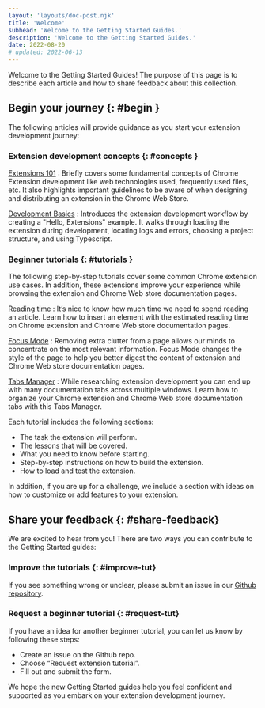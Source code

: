 ```yaml
---
layout: 'layouts/doc-post.njk'
title: 'Welcome'
subhead: 'Welcome to the Getting Started Guides.'
description: 'Welcome to the Getting Started Guides.'
date: 2022-08-20
# updated: 2022-06-13
---
```



Welcome to the Getting Started Guides! The purpose of this page is to describe each article and how to share feedback about this collection.

## Begin your journey {: #begin }

The following articles will provide guidance as you start your extension development journey:

### Extension development concepts {: #concepts }

[Extensions 101][doc-ext-101]
: Briefly covers some fundamental concepts of Chrome Extension development like web technologies
used,  frequently used files, etc. It also highlights important guidelines to be aware of when
designing and distributing an extension in the Chrome Web Store. 

[Development Basics][doc-dev-basics]
: Introduces the extension development workflow by creating a "Hello, Extensions" example. It walks
through loading the extension during development, locating logs and errors, choosing a project
structure, and using Typescript.

### Beginner tutorials {: #tutorials }

The following step-by-step tutorials cover some common Chrome extension use cases. In addition,
these extensions improve your experience while browsing the extension and Chrome Web store
documentation pages.

[Reading time][tut-reading-time]
: It’s nice to know how much time we need to spend reading an article. Learn how to insert an
element with the estimated reading time on Chrome extension and Chrome Web store documentation
pages.

[Focus Mode][tut-focus-mode]
: Removing extra clutter from a page allows our minds to concentrate on the most relevant
information. Focus Mode changes the style of the page to help you better digest the content of
extension and Chrome Web store documentation pages.

[Tabs Manager][tut-tabs-manager]
: While researching extension development you can end up with many documentation tabs across multiple windows.
Learn how to organize your Chrome extension and Chrome Web store documentation tabs with this Tabs
Manager.

Each tutorial includes the following sections:

- The task the extension will perform. 
- The lessons that will be covered.
- What you need to know before starting.
- Step-by-step instructions on how to build the extension. 
- How to load and test the extension.

In addition, if you are up for a challenge, we include a section with ideas on how to customize or
add features to your extension.

## Share your feedback {: #share-feedback}

We are excited to hear from you! There are two ways you can contribute to the Getting Started guides:

### Improve the tutorials {: #improve-tut}

If you see something wrong or unclear, please submit an issue in our [Github repository][github-ext-doc].

### Request a beginner tutorial {: #request-tut}

If you have an idea for another beginner tutorial, you can let us know by following these steps:
- Create an issue on the Github repo.
- Choose “Request extension tutorial”.
- Fill out and submit the form.

We hope the new Getting Started guides help you feel confident and supported as you embark on your extension development journey.

[doc-ext-101]: /docs/extensions/mv3/getstarted/extensions-101
[doc-dev-basics]: /docs/extensions/mv3/getstarted/development-basics
[github-ext-doc]: https://github.com/GoogleChrome/developer.chrome.com
[tut-focus-mode]: /docs/extensions/mv3/getstarted/tut-focus-mode
[tut-reading-time]: /docs/extensions/mv3/getstarted/tut-reading-time
[tut-tabs-manager]: /docs/extensions/mv3/getstarted/tut-tabs-manager
